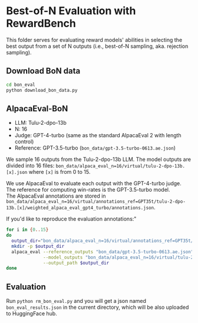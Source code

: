 # Best-of-N Evaluation with RewardBench 

This folder serves for evaluating reward models' abilities in selecting the best output from a set of N outputs (i.e., best-of-N sampling, aka. rejection sampling).  


## Download BoN data 

```bash
cd bon_eval
python download_bon_data.py
```

## AlpacaEval-BoN

- LLM: Tulu-2-dpo-13b
- N: 16
- Judge: GPT-4-turbo (same as the standard AlpacaEval 2 with length control)
- Reference: GPT-3.5-turbo (`bon_data/gpt-3.5-turbo-0613.ae.json`)

We sample 16 outputs from the Tulu-2-dpo-13b LLM. The model outputs are divided into 16 files: `bon_data/alpaca_eval_n=16/virtual/tulu-2-dpo-13b.[x].json` where `[x]` is from 0 to 15. 

We use AlpacaEval to evaluate each output with the GPT-4-turbo judge. 
The reference for computing win-rates is the GPT-3.5-turbo model.  
The AlpacaEval annotations are stored in `bon_data/alpaca_eval_n=16/virtual/annotations_ref=GPT35t/tulu-2-dpo-13b.[x]/weighted_alpaca_eval_gpt4_turbo/annotations.json`. 

If you'd like to reproduce the evaluation annotations:"
```bash
for i in {0..15}
do 
  output_dir="bon_data/alpaca_eval_n=16/virtual/annotations_ref=GPT35t/tulu-2-dpo-13b.$i/"
  mkdir -p $output_dir
  alpaca_eval --reference_outputs "bon_data/gpt-3.5-turbo-0613.ae.json" \
              --model_outputs "bon_data/alpaca_eval_n=16/virtual/tulu-2-dpo-13b.$i.json" \
              --output_path $output_dir
done 
```

## Evaluation

<!-- export HF_ENDPOINT=https://hf-mirror.com -->

Run `python rm_bon_eval.py` and you will get a json named `bon_eval_results.json` in the current directory, which will be also uploaded to HuggingFace hub.


